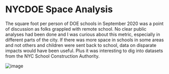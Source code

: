 # NYCDOE Space Analysis

The square foot per person of DOE schools in September 2020 was a point of discussion as folks grappled with remote school. No clear public analyses had been done and I was curious about this metric, especially in different parts of the city. If there was more space in schools in some areas and not others and children were sent back to school, data on disparate impacts would have been useful. Plus it was interesting to dig into datasets from the NYC School Construction Authority.

![image](https://pbs.twimg.com/media/EhV0PgoXgAI9yp7?format=png&name=900x900)
